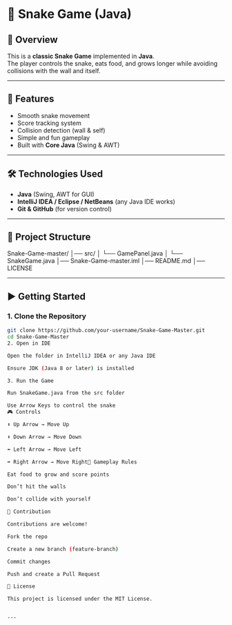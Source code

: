 # 🐍 Snake Game (Java)

## 📌 Overview
This is a **classic Snake Game** implemented in **Java**.  
The player controls the snake, eats food, and grows longer while avoiding collisions with the wall and itself.

---

## 🚀 Features
- Smooth snake movement  
- Score tracking system  
- Collision detection (wall & self)  
- Simple and fun gameplay  
- Built with **Core Java** (Swing & AWT)  

---

## 🛠️ Technologies Used
- **Java** (Swing, AWT for GUI)  
- **IntelliJ IDEA / Eclipse / NetBeans** (any Java IDE works)  
- **Git & GitHub** (for version control)  

---

## 📂 Project Structure
Snake-Game-master/
│── src/
│ └── GamePanel.java
│ └── SnakeGame.java
│── Snake-Game-master.iml
│── README.md
│── LICENSE


---

## ▶️ Getting Started

### 1. Clone the Repository
```bash
git clone https://github.com/your-username/Snake-Game-Master.git
cd Snake-Game-Master
2. Open in IDE

Open the folder in IntelliJ IDEA or any Java IDE

Ensure JDK (Java 8 or later) is installed

3. Run the Game

Run SnakeGame.java from the src folder

Use Arrow Keys to control the snake
🎮 Controls

⬆️ Up Arrow → Move Up

⬇️ Down Arrow → Move Down

⬅️ Left Arrow → Move Left

➡️ Right Arrow → Move Right📖 Gameplay Rules

Eat food to grow and score points

Don’t hit the walls

Don’t collide with yourself

🤝 Contribution

Contributions are welcome!

Fork the repo

Create a new branch (feature-branch)

Commit changes

Push and create a Pull Request

📜 License

This project is licensed under the MIT License.


---
